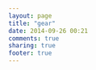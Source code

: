 ```yaml
---
layout: page
title: "gear"
date: 2014-09-26 00:21
comments: true
sharing: true
footer: true
---
```

